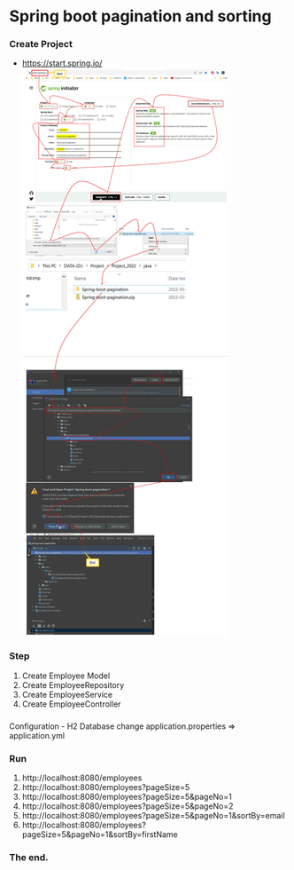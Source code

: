 # Spring boot pagination and sorting

### Create Project
- https://start.spring.io/
![alt text](https://github.com/nuchit2019/Spring-boot-pagination/blob/main/images/CreateProject.jpg?raw=true)

### Step
1. Create Employee Model
2. Create EmployeeRepository
3. Create EmployeeService
4. Create EmployeeController

### 
Configuration -  H2 Database
change application.properties => application.yml

### Run
1. http://localhost:8080/employees
2. http://localhost:8080/employees?pageSize=5
3. http://localhost:8080/employees?pageSize=5&pageNo=1
4. http://localhost:8080/employees?pageSize=5&pageNo=2
5. http://localhost:8080/employees?pageSize=5&pageNo=1&sortBy=email
6. http://localhost:8080/employees?pageSize=5&pageNo=1&sortBy=firstName

### The end.